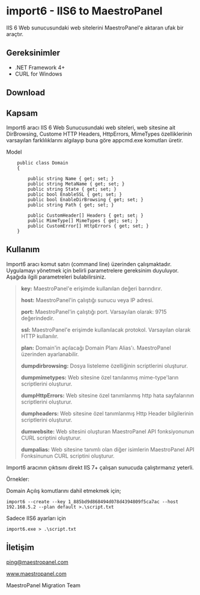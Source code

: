 # import6 - IIS6 to MaestroPanel
IIS 6 Web sunucusundaki web sitelerini MaestroPanel'e aktaran ufak bir araçtır.

## Gereksinimler

* .NET Framework 4+
* CURL for Windows

## Download


## Kapsam

Import6 aracı IIS 6 Web Sunucusundaki web siteleri, web sitesine ait DirBrowsing, Custome HTTP Headers, HttpErrors, MimeTypes özelliklerinin varsayılan farklılıklarını algılayıp buna göre appcmd.exe komutları üretir.

Model

```charp
    public class Domain
    {

        public string Name { get; set; }
        public string MetaName { get; set; }
        public string State { get; set; }
        public bool EnableSSL { get; set; }
        public bool EnableDirBrowsing { get; set; }
        public string Path { get; set; }

        public CustomHeader[] Headers { get; set; }
        public MimeType[] MimeTypes { get; set; }
        public CustomError[] HttpErrors { get; set; }                        
    }
```

## Kullanım

Import6 aracı komut satırı (command line) üzerinden çalışmaktadır. Uygulamayı yönetmek için belirli parametrelere gereksinim duyuluyor. Aşağıda ilgili parametreleri bulabilirsiniz.

> __key:__ MaestroPanel'e erişimde kullanılan değeri barındırır.
>
> __host:__ MaestroPanel'in çalıştığı sunucu veya IP adresi.
>
> __port:__ MaestroPanel'in çalıştığı port. Varsayılan olarak: 9715 değerindedir.
>
> __ssl:__ MaestroPanel'e erişimde kullanılacak protokol. Varsayılan olarak HTTP kullanılır.
>
> __plan:__ Domain'in açılacağı Domain Planı Alias'ı. MaestroPanel üzerinden ayarlanabilir.
>
> __dumpdirbrowsing:__ Dosya listeleme özelliğinin scriptlerini oluşturur.
>
> __dumpmimetypes:__ Web sitesine özel tanılanmış mime-type'ların scriptlerini oluşturur.
>
> __dumpHttpErrors:__ Web sitesine özel tanımlanmış http hata sayfalarının scriptlerini oluşturur.
>
> __dumpheaders:__ Web sitesine özel tanımlanmış Http Header bilgilerinin scriptlerini oluşturur.
>
> __dumwebsite:__ Web sitesini oluşturan MaestroPanel API fonksiyonunun CURL scriptini oluşturur.
>
> __dumpalias:__ Web sitesine tanımlı olan diğer isimlerin MaestroPanel API Fonksinunun CURL scriptini oluşturur.       

Import6 aracının çıktısını direkt IIS 7+ çalışan sunucuda çalıştırmanız yeterli.

Örnekler:

Domain Açılış komutlarını dahil etmekmek için;

```import6 --create --key 1_885bd9d868494d078d4394809f5ca7ac --host 192.168.5.2 --plan default >.\script.txt```

Sadece IIS6 ayarları için

```import6.exe > .\script.txt```

## İletişim

ping@maestropanel.com

www.maestropanel.com

MaestroPanel Migration Team